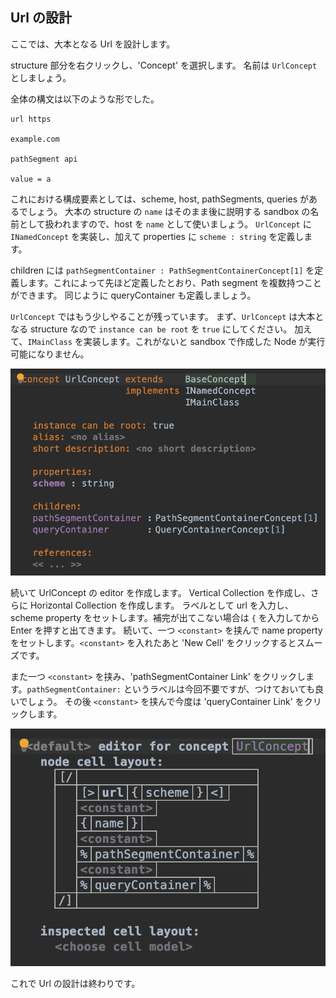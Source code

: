 ## Url の設計

ここでは、大本となる Url を設計します。

structure 部分を右クリックし、'Concept' を選択します。
名前は `UrlConcept` としましょう。

全体の構文は以下のような形でした。

```
url https

example.com

pathSegment api

value = a
```

これにおける構成要素としては、scheme, host, pathSegments, queries があるでしょう。
大本の structure の `name` はそのまま後に説明する sandbox の名前として扱われますので、host を `name` として使いましょう。
`UrlConcept` に `INamedConcept` を実装し、加えて properties に `scheme : string` を定義します。

children には `pathSegmentContainer : PathSegmentContainerConcept[1]` を定義します。これによって先ほど定義したとおり、Path segment を複数持つことができます。
同じように queryContainer も定義しましょう。


`UrlConcept` ではもう少しやることが残っています。
まず、`UrlConcept` は大本となる structure なので `instance can be root` を `true` にしてください。
加えて、`IMainClass` を実装します。これがないと sandbox で作成した Node が実行可能になりません。

![](./06_Url_01.png)

続いて UrlConcept の editor を作成します。
Vertical Collection を作成し、さらに Horizontal Collection を作成します。
ラベルとして url を入力し、scheme property をセットします。補完が出てこない場合は `{` を入力してから Enter を押すと出てきます。
続いて、一つ `<constant>` を挟んで name property をセットします。`<constant>` を入れたあと 'New Cell' をクリックするとスムーズです。

また一つ `<constant>` を挟み、'pathSegmentContainer Link' をクリックします。`pathSegmentContainer:` というラベルは今回不要ですが、つけておいても良いでしょう。
その後 `<constant>` を挟んで今度は 'queryContainer Link' をクリックします。

![](./06_Url_02.png)

これで Url の設計は終わりです。

